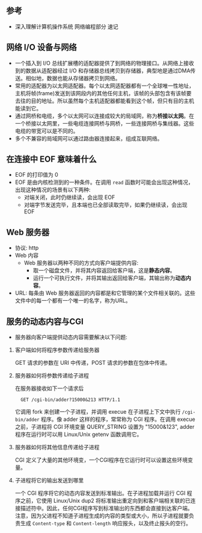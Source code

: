 

## 参考
- 深入理解计算机操作系统 网络编程部分 速记

## 网络 I/O 设备与网络
- 一个插入到 I/O 总线扩展槽的适配器提供了到网络的物理接口。从网络上接收到的数据从适配器经过 I/O 和存储器总线拷贝到存储器，典型地是通过DMA传送。相似地，数据也能从存储器拷贝到网络。
- 常用的适配器为以太网适配器。每个以太网适配器都有一个全球唯一性地址，主机将帧(frame)发送到该网段内的其他任何主机，该帧的头部包含有该帧要去往的目的地址。所以虽然每个主机适配器都能看到这个帧，但只有目的主机能读到它。
- 通过网桥和电缆，多个以太网可以连接成较大的局域网，称为**桥接以太网**。在一个桥接以太网里，一些电缆连接网桥与网桥，一些连接网桥与集线器。这些电缆的带宽可以是不同的。
- 多个不兼容的局域网可以通过路由器连接起来，组成互联网络。

## 在连接中 EOF 意味着什么
- EOF 的打印值为 0
- EOF 是由内核检测到的一种条件。在调用 `read` 函数时可能会出现这种情况，出现这种情况的场景有以下两种:
    + 对端关闭，此时仍继续读，会出现 EOF
    + 对端字节发送完毕，且本端也已全部读取完毕，如果仍继续读，会出现 EOF
    
## Web 服务器
- 协议: http
- Web 内容
    + Web 服务器以两种不同的方式向客户端提供内容:
        + 取一个磁盘文件，并将其内容返回给客户端，这是**静态内容**。
        + 运行一个可执行文件，并将其输出返回给客户端，其输出称为**动态内容**。
- URL: 每条由 Web 服务器返回的内容都是和它管理的某个文件相关联的。这些文件中的每一个都有一个唯一的名字，称为URL。

## 服务的动态内容与CGI
- 服务器向客户端提供动态内容需要解决以下问题:

1. 客户端如何将程序参数传递给服务器

    GET 请求的参数在 URI 中传递，POST 请求的参数在包体中传递。

2. 服务器如何将参数传递给子进程
    
    在服务器接收如下一个请求后
      ```shell
        GET /cgi-bin/adder?15000&213 HTTP/1.1
      ```
    它调用 fork 来创建一个子进程，并调用 execue 在子进程上下文中执行 `/cgi-bin/adder` 程序。像 adder 这样的程序，常常称为 CGI 程序。在调用 execue 之前，子进程将 CGI 环境变量 QUERY_STRING 设置为 "15000&123", adder 程序在运行时可以用 Linux/Unix getenv 函数调用它。

3. 服务器如何将其他信息传递给子进程
    
    CGI 定义了大量的其他环境变，一个CGI程序在它运行时可以设置这些环境变量。
    
4. 子进程将它的输出发送到哪里
    
    一个 CGI 程序将它的动态内容发送到标准输出。在子进程加载并运行 CGI 程序之前，它使用 Linux/Unix dup2 将标准输出重定向到和客户端相关联的已连接描述符中。因此，任何CGI程序写到标准输出的东西都会直接到达客户端。
    注意，因为父进程不知道子进程生成的内容的类型或大小，所以子进程就要负责生成 `Content-type` 和 `Content-length` 响应报头，以及终止报头的空行。